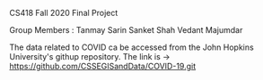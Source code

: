 CS418 Fall 2020 Final Project

Group Members :
  Tanmay Sarin
  Sanket Shah
  Vedant Majumdar
  
The data related to COVID ca be accessed from the John Hopkins University's githup repository.
The link is -> <href>https://github.com/CSSEGISandData/COVID-19.git</href>
